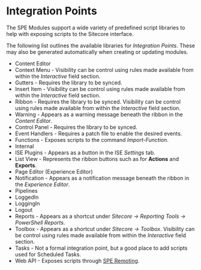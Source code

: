 # Integration Points

The SPE Modules support a wide variety of predefined script libraries to help with exposing scripts to the Sitecore interface.

The following list outlines the available libraries for *Integration Points*. These may also be generated automatically when creating or updating modules.

* Content Editor
 * Context Menu - Visibility can be control using rules made available from within the *Interactive* field section.
 * Gutters - Requires the library to be synced.
 * Insert Item - Visibility can be control using rules made available from within the *Interactive* field section.
 * Ribbon - Requires the library to be synced. Visibility can be control using rules made available from within the *Interactive* field section.
 * Warning - Appears as a warning message beneath the ribbon in the *Content Editor*.
* Control Panel - Requires the library to be synced.
* Event Handlers - Requires a patch file to enable the desired events.
* Functions - Exposes scripts to the command *Import-Function*.
* Internal
 * ISE Plugins - Appears as a button in the ISE *Settings* tab.
 * List View - Represents the ribbon buttons such as for **Actions** and **Exports**.
* Page Editor (Experience Editor)
 * Notification - Appears as a notification message beneath the ribbon in the *Experience Editor*.
* Pipelines
 * LoggedIn
 * LoggingIn
 * Logout
* Reports - Appears as a shortcut under *Sitecore -> Reporting Tools -> PowerShell Reports*.
* Toolbox - Appears as a shortcut under *Sitecore -> Toolbox*. Visibility can be control using rules made available from within the *Interactive* field section.
* Tasks - Not a formal integration point, but a good place to add scripts used for Scheduled Tasks.
* Web API - Exposes scripts through [SPE Remoting](remoting.md).

